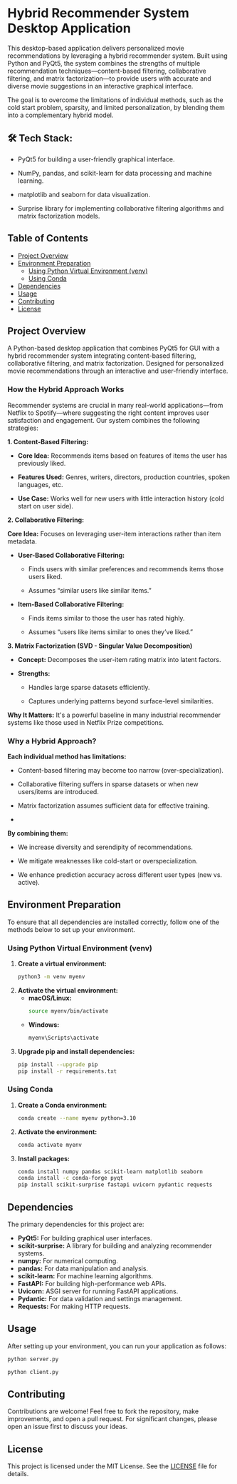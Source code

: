 # Hybrid Recommender System Desktop Application

This desktop-based application delivers personalized movie recommendations by leveraging a hybrid recommender system. Built using Python and PyQt5, the system combines the strengths of multiple recommendation techniques—content-based filtering, collaborative filtering, and matrix factorization—to provide users with accurate and diverse movie suggestions in an interactive graphical interface.

The goal is to overcome the limitations of individual methods, such as the cold start problem, sparsity, and limited personalization, by blending them into a complementary hybrid model.


## 🛠️ Tech Stack:

- PyQt5 for building a user-friendly graphical interface.

- NumPy, pandas, and scikit-learn for data processing and machine learning.

- matplotlib and seaborn for data visualization.

- Surprise library for implementing collaborative filtering algorithms and matrix factorization models.


## Table of Contents
- [Project Overview](#project-overview)
- [Environment Preparation](#environment-preparation)
  - [Using Python Virtual Environment (venv)](#using-python-virtual-environment-venv)
  - [Using Conda](#using-conda)
- [Dependencies](#dependencies)
- [Usage](#usage)
- [Contributing](#contributing)
- [License](#license)
  

## Project Overview

A Python-based desktop application that combines PyQt5 for GUI with a hybrid recommender system integrating content-based filtering, collaborative filtering, and matrix factorization. Designed for personalized movie recommendations through an interactive and user-friendly interface.

### **How the Hybrid Approach Works**

Recommender systems are crucial in many real-world applications—from Netflix to Spotify—where suggesting the right content improves user satisfaction and engagement. Our system combines the following strategies:


  **1. Content-Based Filtering:**
  
  
  - **Core Idea:** Recommends items based on features of items the user has previously liked.
  
  - **Features Used:** Genres, writers, directors, production countries, spoken languages, etc.
  
  - **Use Case:** Works well for new users with little interaction history (cold start on user side).

    

  **2. Collaborative Filtering:**
  

  **Core Idea:** Focuses on leveraging user-item interactions rather than item metadata.

  - **User-Based Collaborative Filtering:**
    
    - Finds users with similar preferences and recommends items those users liked.
        
    - Assumes “similar users like similar items.”
    
  - **Item-Based Collaborative Filtering:**
    
    - Finds items similar to those the user has rated highly.
        
    - Assumes “users like items similar to ones they’ve liked.”
    

  **3. Matrix Factorization (SVD - Singular Value Decomposition)**
  
   -  **Concept:** Decomposes the user-item rating matrix into latent factors.
  
   - **Strengths:**
  
     - Handles large sparse datasets efficiently.
  
     - Captures underlying patterns beyond surface-level similarities.
  
  **Why It Matters:** It's a powerful baseline in many industrial recommender systems like those used in Netflix Prize competitions.


### Why a Hybrid Approach?

**Each individual method has limitations:**

- Content-based filtering may become too narrow (over-specialization).

- Collaborative filtering suffers in sparse datasets or when new users/items are introduced.

- Matrix factorization assumes sufficient data for effective training.
- 

**By combining them:**

- We increase diversity and serendipity of recommendations.

- We mitigate weaknesses like cold-start or overspecialization.

- We enhance prediction accuracy across different user types (new vs. active).




## Environment Preparation

To ensure that all dependencies are installed correctly, follow one of the methods below to set up your environment.

### Using Python Virtual Environment (venv)

1. **Create a virtual environment:**
   ```bash
   python3 -m venv myenv
   ```
2. **Activate the virtual environment:**
   - **macOS/Linux:**
     ```bash
     source myenv/bin/activate
     ```
   - **Windows:**
     ```bash
     myenv\Scripts\activate
     ```
3. **Upgrade pip and install dependencies:**
   ```bash
   pip install --upgrade pip
   pip install -r requirements.txt
   ```

### Using Conda

1. **Create a Conda environment:**
   ```bash
   conda create --name myenv python=3.10
   ```
2. **Activate the environment:**
   ```bash
   conda activate myenv
   ```
3. **Install packages:**
   ```bash
   conda install numpy pandas scikit-learn matplotlib seaborn
   conda install -c conda-forge pyqt
   pip install scikit-surprise fastapi uvicorn pydantic requests
   ```

## Dependencies

The primary dependencies for this project are:
- **PyQt5:** For building graphical user interfaces.
- **scikit-surprise:** A library for building and analyzing recommender systems.
- **numpy:** For numerical computing.
- **pandas:** For data manipulation and analysis.
- **scikit-learn:** For machine learning algorithms.
- **FastAPI:** For building high-performance web APIs.
- **Uvicorn:** ASGI server for running FastAPI applications.
- **Pydantic:** For data validation and settings management.
- **Requests:** For making HTTP requests.


## Usage

After setting up your environment, you can run your application as follows:

```bash
python server.py
```
```bash
python client.py
```

## Contributing

Contributions are welcome! Feel free to fork the repository, make improvements, and open a pull request. For significant changes, please open an issue first to discuss your ideas.


## License

This project is licensed under the MIT License. See the [LICENSE](LICENSE) file for details.
